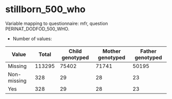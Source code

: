 # stillborn_500_who
Variable mapping to questionnaire: mfr, question PERINAT_DODFOD_500_WHO.
- Number of values:

| Value | Total | Child genotyped | Mother genotyped | Father genotyped |
| ----- | ----- | --------------- | ---------------- | ---------------- |
| Missing | 113295 | 75402 | 71741 | 50195 |
| Non-missing | 328 | 29 | 28 | 23 |
| Yes | 328 | 29 | 28 |23 |



